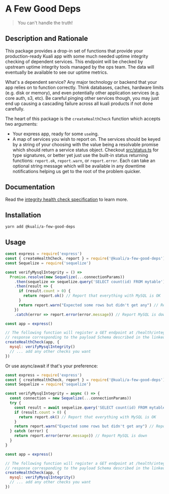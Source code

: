 # A Few Good Deps

> You can't handle the truth!

## Description and Rationale

This package provides a drop-in set of functions that provide your production-ready Kuali app
with some much needed uptime integrity checking of dependent services. This endpoint will be checked by upstream uptime integrity tools managed by the ops team. The data will eventually be available to see our uptime metrics.

What's a dependent service? Any major technology or backend that your app relies on to function correctly. Think databases, caches, hardware limits (e.g. disk or memory), and even potentially other application services (e.g. core auth, s3, etc). Be careful pinging other services though, you may just end up causing a cascading failure across all kuali products if not done carefully.

The heart of this package is the `createHealthCheck` function which accepts two arguments:

* Your express app, ready for some `use`ing.
* A map of services you wish to report on. The services should be keyed by a string of your choosing with the value being a resolvable promise which should return a service status object. Checkout [src/status.ts](src/status.ts) for type signatures, or better yet just use the built-in status returning functions: `report.ok`, `report.warn`, or `report.error`. Each can take an optional string message which will be available in any downtime notifications helping us get to the root of the problem quicker.

## Documentation

Read the [integrity health check specification](https://wiki.kuali.co/dev/integrity_health_check) to learn more.

## Installation

```shell
yarn add @kuali/a-few-good-deps
```

## Usage

```javascript
const express = require('express')
const { createHealthCheck, report } = require('@kuali/a-few-good-deps')
const Sequelize = require('sequelize')

const verifyMysqlIntegrity = () =>
  Promise.resolve(new Sequelize(...connectionParams))
    .then(sequelize => sequelize.query('SELECT count(id) FROM mytable'))
    .then(result => {
      if (result.count > 0) {
        return report.ok() // Report that everything with MySQL is OK
      }
      return report.warn("Expected some rows but didn't get any") // Report a potential issue with MySQL
    })
    .catch(error => report.error(error.message)) // Report MySQL is down

const app = express()

// The following function will register a GET endpoint at /health/integrity which returns a JSON
// response corresponding to the payload Schema described in the linked documentation.
createHealthCheck(app, {
  mysql: verifyMysqlIntegrity()
  // ... add any other checks you want
})
```

Or use async/await if that's your preference:

```javascript
const express = require('express')
const { createHealthCheck, report } = require('@kuali/a-few-good-deps')
const Sequelize = require('sequelize')

const verifyMysqlIntegrity = async () => {
  const connection = new Sequelize(...connectionParams))
  try {
    const result = await sequelize.query('SELECT count(id) FROM mytable'))
    if (result.count > 0) {
      return report.ok() // Report that everything with MySQL is OK
    }
    return report.warn("Expected some rows but didn't get any") // Report a potential issue with MySQL
  } catch (error) {
    return report.error(error.message)) // Report MySQL is down
  }
}

const app = express()

// The following function will register a GET endpoint at /health/integrity which returns a JSON
// response corresponding to the payload Schema described in the linked documentation.
createHealthCheck(app, {
  mysql: verifyMysqlIntegrity()
  // ... add any other checks you want
})
```

